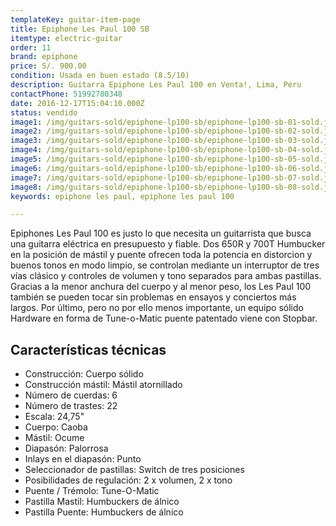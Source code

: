 ```yaml
---
templateKey: guitar-item-page
title: Epiphone Les Paul 100 SB
itemtype: electric-guitar
order: 11
brand: epiphone
price: S/. 900.00
condition: Usada en buen estado (8.5/10)
description: Guitarra Epiphone Les Paul 100 en Venta!, Lima, Peru
contactPhone: 51992780348
date: 2016-12-17T15:04:10.000Z
status: vendido
image1: /img/guitars-sold/epiphone-lp100-sb/epiphone-lp100-sb-01-sold.jpg
image2: /img/guitars-sold/epiphone-lp100-sb/epiphone-lp100-sb-02-sold.jpg
image3: /img/guitars-sold/epiphone-lp100-sb/epiphone-lp100-sb-03-sold.jpg
image4: /img/guitars-sold/epiphone-lp100-sb/epiphone-lp100-sb-04-sold.jpg
image5: /img/guitars-sold/epiphone-lp100-sb/epiphone-lp100-sb-05-sold.jpg
image6: /img/guitars-sold/epiphone-lp100-sb/epiphone-lp100-sb-06-sold.jpg
image7: /img/guitars-sold/epiphone-lp100-sb/epiphone-lp100-sb-07-sold.jpg
image8: /img/guitars-sold/epiphone-lp100-sb/epiphone-lp100-sb-08-sold.jpg
keywords: epiphone les paul, epiphone les paul 100

---
```

Epiphones Les Paul 100 es justo lo que necesita un guitarrista que busca una guitarra eléctrica en presupuesto y fiable. Dos 650R y 700T Humbucker en la posición de mástil y puente ofrecen toda la potencia en distorcion y buenos tonos en modo limpio, se controlan mediante un interruptor de tres vías clásico y controles de volumen y tono separados para ambas pastillas. Gracias a la menor anchura del cuerpo y al menor peso, los Les Paul 100 también se pueden tocar sin problemas en ensayos y conciertos más largos. Por último, pero no por ello menos importante, un equipo sólido Hardware en forma de Tune-o-Matic puente patentado viene con Stopbar.

## Características técnicas

* Construcción: Cuerpo sólido
* Construcción mástil: Mástil atornillado
* Número de cuerdas: 6
* Número de trastes: 22
* Escala: 24,75"
* Cuerpo: Caoba
* Mástil: Ocume
* Diapasón: Palorrosa
* Inlays en el diapasón: Punto
* Seleccionador de pastillas: Switch de tres posiciones
* Posibilidades de regulación: 2 x volumen, 2 x tono
* Puente / Trémolo: Tune-O-Matic
* Pastilla Mastil: Humbuckers de álnico
* Pastilla Puente: Humbuckers de álnico